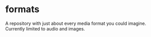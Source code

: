 # formats
A repository with just about every media format you could imagine. Currently limited to audio and images.
